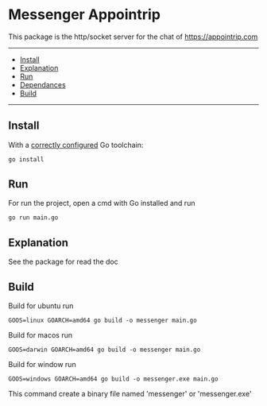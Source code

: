 # Messenger Appointrip

This package is the http/socket server for the chat of https://appointrip.com

---

- [Install](#install)
- [Explanation](#Explanation)
- [Run](#Run)
- [Dependances](#Dependances)
- [Build](#Build)

---

## Install

With a [correctly configured](https://golang.org/doc/install#testing) Go toolchain:

```sh
go install
```

## Run

For run the project, open a cmd with Go installed and run

```sh
go run main.go
```

## Explanation

See the package for read the doc

## Build

Build for ubuntu run

```
GOOS=linux GOARCH=amd64 go build -o messenger main.go
```

Build for macos run

```
GOOS=darwin GOARCH=amd64 go build -o messenger main.go
```

Build for window run

```
GOOS=windows GOARCH=amd64 go build -o messenger.exe main.go
```

This command create a binary file named 'messenger' or 'messenger.exe'
